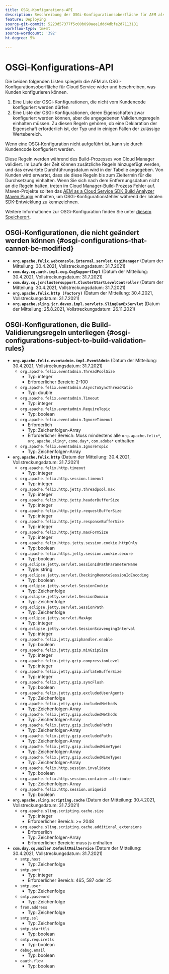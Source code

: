 ```yaml
---
title: OSGi-Konfigurations-API
description: Beschreibung der OSGi-Konfigurationsoberfläche für AEM als Cloud Service
feature: Deploying
source-git-commit: 5223d57377f5c00b090aee1ddd4dbfe2d7113181
workflow-type: tm+mt
source-wordcount: '392'
ht-degree: 5%

---
```



# OSGi-Konfigurations-API

Die beiden folgenden Listen spiegeln die AEM als OSGi-Konfigurationsoberfläche für Cloud Service wider und beschreiben, was Kunden konfigurieren können.

1. Eine Liste der OSGi-Konfigurationen, die nicht vom Kundencode konfiguriert werden dürfen
1. Eine Liste der OSGi-Konfigurationen, deren Eigenschaften zwar konfiguriert werden können, aber die angegebenen Validierungsregeln einhalten müssen. Zu diesen Regeln gehören, ob eine Deklaration der Eigenschaft erforderlich ist, der Typ und in einigen Fällen der zulässige Wertebereich.

Wenn eine OSGi-Konfiguration nicht aufgeführt ist, kann sie durch Kundencode konfiguriert werden.

Diese Regeln werden während des Build-Prozesses von Cloud Manager validiert. Im Laufe der Zeit können zusätzliche Regeln hinzugefügt werden, und das erwartete Durchführungsdatum wird in der Tabelle angegeben. Von Kunden wird erwartet, dass sie diese Regeln bis zum Zieltermin für die Durchsetzung einhalten. Wenn Sie sich nach dem Entfernungsdatum nicht an die Regeln halten, treten im Cloud Manager-Build-Prozess Fehler auf. Maven-Projekte sollten das [AEM as a Cloud Service SDK Build Analyzer Maven Plugin](https://experienceleague.adobe.com/docs/experience-manager-core-components/using/developing/archetype/build-analyzer-maven-plugin.html) enthalten, um OSGi-Konfigurationsfehler während der lokalen SDK-Entwicklung zu kennzeichnen.

Weitere Informationen zur OSGi-Konfiguration finden Sie unter [diesem Speicherort](/help/implementing/deploying/configuring-osgi.md).

## OSGi-Konfigurationen, die nicht geändert werden können {#osgi-configurations-that-cannot-be-modified}

* **`org.apache.felix.webconsole.internal.servlet.OsgiManager`** (Datum der Mitteilung: 30.4.2021, Vollstreckungsdatum: 31.7.2021)
* **`com.day.cq.auth.impl.cug.CugSupportImpl`** (Datum der Mitteilung: 30.4.2021, Vollstreckungsdatum: 31.7.2021)
* **`com.day.cq.jcrclustersupport.ClusterStartLevelController`** (Datum der Mitteilung: 30.4.2021, Vollstreckungsdatum: 31.7.2021)
* **`org.apache.felix.http (Factory)`** (Datum der Mitteilung: 30.4.2021, Vollstreckungsdatum: 31.7.2021)
* **`org.apache.sling.jcr.davex.impl.servlets.SlingDavExServlet`** (Datum der Mitteilung: 25.8.2021, Vollstreckungsdatum: 26.11.2021)

## OSGi-Konfigurationen, die Build-Validierungsregeln unterliegen {#osgi-configurations-subject-to-build-validation-rules}

* **`org.apache.felix.eventadmin.impl.EventAdmin`** (Datum der Mitteilung: 30.4.2021, Vollstreckungsdatum: 31.7.2021)
   * `org.apache.felix.eventadmin.ThreadPoolSize`
      * Typ: integer
      * Erforderlicher Bereich: 2-100
   * `org.apache.felix.eventadmin.AsyncToSyncThreadRatio`
      * Typ: double
   * `org.apache.felix.eventadmin.Timeout`
      * Typ: integer
   * `org.apache.felix.eventadmin.RequireTopic`
      * Typ: boolean
   * `org.apache.felix.eventadmin.IgnoreTimeout`
      * Erforderlich
      * Typ: Zeichenfolgen-Array
      * Erforderlicher Bereich: Muss mindestens alle `org.apache.felix*`, `org.apache.sling*`, `come.day*`, `com.adobe*` enthalten
   * `org.apache.felix.eventadmin.IgnoreTopic`
      * Typ: Zeichenfolgen-Array
* **`org.apache.felix.http`** (Datum der Mitteilung: 30.4.2021, Vollstreckungsdatum: 31.7.2021)
   * `org.apache.felix.http.timeout`
      * Typ: integer
   * `org.apache.felix.http.session.timeout`
      * Typ: integer
   * `org.apache.felix.http.jetty.threadpool.max`
      * Typ: integer
   * `org.apache.felix.http.jetty.headerBufferSize`
      * Typ: integer
   * `org.apache.felix.http.jetty.requestBufferSize`
      * Typ: integer
   * `org.apache.felix.http.jetty.responseBufferSize`
      * Typ: integer
   * `org.apache.felix.http.jetty.maxFormSize`
      * Typ: integer
   * `org.apache.felix.https.jetty.session.cookie.httpOnly`
      * Typ: boolean
   * `org.apache.felix.https.jetty.session.cookie.secure`
      * Typ: boolean
   * `org.eclipse.jetty.servlet.SessionIdPathParameterName`
      * Type: string
   * `org.eclipse.jetty.servlet.CheckingRemoteSessionIdEncoding`
      * Typ: boolean
   * `org.eclipse.jetty.servlet.SessionCookie`
      * Typ: Zeichenfolge
   * `org.eclipse.jetty.servlet.SessionDomain`
      * Typ: Zeichenfolge
   * `org.eclipse.jetty.servlet.SessionPath`
      * Typ: Zeichenfolge
   * `org.eclipse.jetty.servlet.MaxAge`
      * Typ: integer
   * `org.eclipse.jetty.servlet.SessionScavengingInterval`
      * Typ: integer
   * `org.apache.felix.jetty.gziphandler.enable`
      * Typ: boolean
   * `org.apache.felix.jetty.gzip.minGzipSize`
      * Typ: integer
   * `org.apache.felix.jetty.gzip.compressionLevel`
      * Typ: integer
   * `org.apache.felix.jetty.gzip.inflateBufferSize`
      * Typ: integer
   * `org.apache.felix.jetty.gzip.syncFlush`
      * Typ: boolean
   * `org.apache.felix.jetty.gzip.excludedUserAgents`
      * Typ: Zeichenfolge
   * `org.apache.felix.jetty.gzip.includedMethods`
      * Typ: Zeichenfolgen-Array
   * `org.apache.felix.jetty.gzip.excludedMethods`
      * Typ: Zeichenfolgen-Array
   * `org.apache.felix.jetty.gzip.includedPaths`
      * Typ: Zeichenfolgen-Array
   * `org.apache.felix.jetty.gzip.excludedPaths`
      * Typ: Zeichenfolgen-Array
   * `org.apache.felix.jetty.gzip.includedMimeTypes`
      * Typ: Zeichenfolgen-Array
   * `org.apache.felix.jetty.gzip.excludedMimeTypes`
      * Typ: Zeichenfolgen-Array
   * `org.apache.felix.http.session.invalidate`
      * Typ: boolean
   * `org.apache.felix.http.session.container.attribute`
      * Typ: Zeichenfolgen-Array
   * `org.apache.felix.http.session.uniqueid`
      * Typ: boolean
* **`org.apache.sling.scripting.cache`** (Datum der Mitteilung: 30.4.2021, Vollstreckungsdatum: 31.7.2021)
   * `org.apache.sling.scripting.cache.size`
      * Typ: integer
      * Erforderlicher Bereich: >= 2048
   * `org.apache.sling.scripting.cache.additional_extensions`
      * Erforderlich
      * Typ: Zeichenfolgen-Array
      * Erforderlicher Bereich: muss js enthalten
* **`com.day.cq.mailer.DefaultMailService`** (Datum der Mitteilung: 30.4.2021, Vollstreckungsdatum: 31.7.2021)
   * `smtp.host`
      * Typ: Zeichenfolge
   * `smtp.port`
      * Typ: integer
      * Erforderlicher Bereich: 465, 587 oder 25
   * `smtp.user`
      * Typ: Zeichenfolge
   * `smtp.password`
      * Typ: Zeichenfolge
   * `from.address`
      * Typ: Zeichenfolge
   * `smtp.ssl`
      * Typ: Zeichenfolge
   * `smtp.starttls`
      * Typ: boolean
   * `smtp.requiretls`
      * Typ: boolean
   * `debug.email`
      * Typ: boolean
   * `oauth.flow`
      * Typ: boolean
